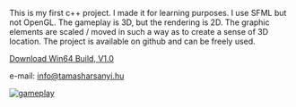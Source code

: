 This is my first c++ project. I made it for learning purposes. I use SFML but not OpenGL. The gameplay is 3D, but the rendering is 2D. The graphic elements are scaled / moved in such a way as to create a sense of 3D location. The project is available on github and can be freely used.

[Download Win64 Build, V1.0](https://github.com/Harsanyi/PotatoField/releases/tag/V1.0) 

e-mail: info@tamasharsanyi.hu

[![gameplay](https://github.com/user-attachments/assets/1cda5204-56d7-42c9-beb3-df91478f9e09)](https://www.youtube.com/watch?v=RhFBIFvU53A)
